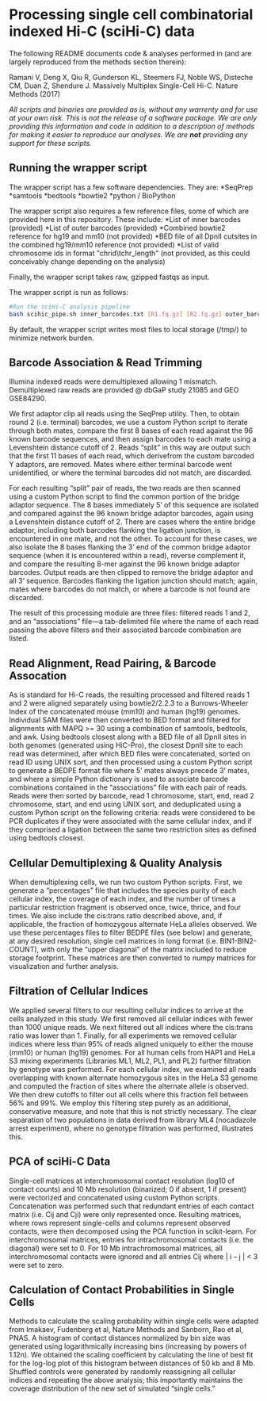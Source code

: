 Processing single cell combinatorial indexed Hi-C (sciHi-C) data
================================================================

The following README documents code & analyses performed in (and are largely reproduced from the methods section therein):

Ramani V, Deng X, Qiu R, Gunderson KL, Steemers FJ, Noble WS, Disteche CM, Duan Z, Shendure J. Massively Multiplex Single-Cell Hi-C.
Nature Methods (2017)

*All scripts and binaries are provided as is, without any warrenty and for use at your own risk. This is not the release of a software package. We are only providing this information and code in addition to a description of methods for making it easier to reproduce our analyses. We are __not__ providing any support for these scripts.* 

Running the wrapper script
--------------------------
The wrapper script has a few software dependencies. They are: 
*SeqPrep
*samtools
*bedtools
*bowtie2
*python / BioPython

The wrapper script also requires a few reference files, some of which are provided here in this repository. These include:
*List of inner barcodes (provided)
*List of outer barcodes (provided)
*Combined bowtie2 reference for hg19 and mm10 (not provided)
*BED file of all DpnII cutsites in the combined hg19/mm10 reference (not provided)
*List of valid chromosome ids in format "chrid\tchr_length" (not provided, as this could conceivably change depending on the analysis)

Finally, the wrapper script takes raw, gzipped fastqs as input.

The wrapper script is run as follows:
```bash
#Run the sciHi-C analysis pipeline
bash scihic_pipe.sh inner_barcodes.txt [R1.fq.gz] [R2.fq.gz] outer_barcodes.txt [outfile_prefix]
```

By default, the wrapper script writes most files to local storage (/tmp/) to minimize network burden.

Barcode Association & Read Trimming
-----------------------------------
Illumina indexed reads were demultiplexed allowing 1 mismatch. Demultiplexed raw reads are provided @ dbGaP study 21085 and GEO GSE84290.

We first adaptor clip all reads using the SeqPrep utility. Then, to obtain round 2 (i.e. terminal) barcodes, we use a custom Python script to iterate through both mates, compare the first 8 bases of each read against the 96 known barcode sequences, and then assign barcodes to each mate using a Levenshtein distance cutoff of 2. Reads “split” in this way are output such that the first 11 bases of each read, which derivefrom the custom barcoded Y adaptors, are removed. Mates where either terminal barcode went unidentified, or where the terminal barcodes did not match, are discarded.

For each resulting “split” pair of reads, the two reads are then scanned using a custom Python script to find the common portion of the bridge adaptor sequence. The 8 bases immediately 5’ of this sequence are isolated and compared against the 96 known bridge adaptor barcodes, again using a Levenshtein distance cutoff of 2. There are cases where the entire bridge adaptor, including both barcodes flanking the ligation junction, is encountered in one mate, and not the other. To account for these cases, we also isolate the 8 bases flanking the 3’ end of the common bridge adaptor sequence (when it is encountered within a read), reverse complement it, and compare the resulting 8-mer against the 96 known bridge adaptor barcodes. Output reads are then clipped to remove the bridge adaptor and all 3’ sequence. Barcodes flanking the ligation junction should match; again, mates where barcodes do not match, or where a barcode is not found are discarded. 

The result of this processing module are three files: filtered reads 1 and 2, and an “associations” file—a tab-delimited file where the name of each read passing the above filters and their associated barcode combination are listed.

Read Alignment, Read Pairing, & Barcode Assocation
--------------------------------------------------
As is standard for Hi-C reads, the resulting processed and filtered reads 1 and 2 were aligned separately using bowtie2/2.2.3 to a Burrows-Wheeler Index of the concatenated mouse (mm10) and human (hg19) genomes. Individual SAM files were then converted to BED format and filtered for alignments with MAPQ >= 30 using a combination of samtools, bedtools, and awk. Using bedtools closest along with a BED file of all DpnII sites in both genomes (generated using HiC-Pro), the closest DpnII site to each read was determined, after which BED files were concatenated, sorted on read ID using UNIX sort, and then processed using a custom Python script to generate a BEDPE format file where 5’ mates always precede 3’ mates, and where a simple Python dictionary is used to associate barcode combinations contained in the “associations” file with each pair of reads.  Reads were then sorted by barcode, read 1 chromosome, start, end, read 2 chromosome, start, and end using UNIX sort, and deduplicated using a custom Python script on the following criteria: reads were considered to be PCR duplicates if they were associated with the same cellular index, and if they comprised a ligation between the same two restriction sites as defined using bedtools closest.

Cellular Demultiplexing & Quality Analysis
------------------------------------------


When demultiplexing cells, we run two custom Python scripts. First, we generate a “percentages” file that includes the species purity of each cellular index, the coverage of each index, and the number of times a particular restriction fragment is observed once, twice, thrice, and four times. We also include the cis:trans ratio described above, and, if applicable, the fraction of homozygous alternate HeLa alleles observed. We use these percentages files to filter BEDPE files (see below) and generate, at any desired resolution, single cell matrices in long format (i.e. BIN1-BIN2-COUNT), with only the “upper diagonal” of the matrix included to reduce storage footprint. These matrices are then converted to numpy matrices for visualization and further analysis.

Filtration of Cellular Indices
------------------------------
We applied several filters to our resulting cellular indices to arrive at the cells analyzed in this study. We first removed all cellular indices with fewer than 1000 unique reads. We next filtered out all indices where the cis:trans ratio was lower than 1. Finally, for all experiments we removed cellular indices where less than 95% of reads aligned uniquely to either the mouse (mm10) or human (hg19) genomes. For all human cells from HAP1 and HeLa S3 mixing experiments (Libraries ML1, ML2, PL1, and PL2) further filtration by genotype was performed. For each cellular index, we examined all reads overlapping with known alternate homozygous sites in the HeLa S3 genome and computed the fraction of sites where the alternate allele is observed. We then drew cutoffs to filter out all cells where this fraction fell between 56% and 99%. We employ this filtering step purely as an additional, conservative measure, and note that this is not strictly necessary. The clear separation of two populations in data derived from library ML4 (nocadazole arrest experiment), where no genotype filtration was performed, illustrates this.

PCA of sciHi-C Data
-------------------
Single-cell matrices at interchromosomal contact resolution (log10 of contact counts) and 10 Mb resolution (binarized; 0 if absent, 1 if present) were vectorized and concatenated using custom Python scripts. Concatenation was performed such that redundant entries of each contact matrix (i.e. Cij and Cji) were only represented once. Resulting matrices, where rows represent single-cells and columns represent observed contacts, were then decomposed using the PCA function in scikit-learn. For interchromosomal matrices, entries for intrachromosomal contacts (i.e. the diagonal) were set to 0. For 10 Mb intrachromosomal matrices, all interchromosomal contacts were ignored and all entries Cij where | i – j | < 3 were set to zero.

Calculation of Contact Probabilities in Single Cells
----------------------------------------------------
Methods to calculate the scaling probability within single cells were adapted from Imakaev, Fudenberg et al, Nature Methods and Sanborn, Rao et al, PNAS. A histogram of contact distances normalized by bin size was generated using logarithmically increasing bins (increasing by powers of 1.12n). We obtained the scaling coefficient by calculating the line of best fit for the log-log plot of this histogram between distances of 50 kb and 8 Mb. Shuffled controls were generated by randomly reassigning all cellular indices and repeating the above analysis; this importantly maintains the coverage distribution of the new set of simulated “single cells.”

